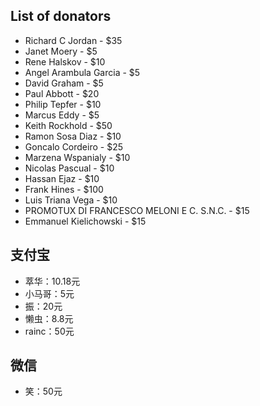 ## List of donators

* Richard C Jordan - $35
* Janet Moery - $5
* Rene Halskov - $10
* Angel Arambula Garcia - $5
* David Graham - $5
* Paul Abbott - $20
* Philip Tepfer - $10
* Marcus Eddy - $5
* Keith Rockhold - $50
* Ramon Sosa Diaz - $10
* Goncalo Cordeiro - $25
* Marzena Wspanialy - $10
* Nicolas Pascual - $10
* Hassan Ejaz - $10
* Frank Hines - $100
* Luis Triana Vega - $10
* PROMOTUX DI FRANCESCO MELONI E C. S.N.C. - $15
* Emmanuel Kielichowski - $15

## 支付宝

* 萃华：10.18元
* 小马哥：5元
* 振：20元
* 懒虫：8.8元
* rainc：50元

## 微信

* 笑：50元